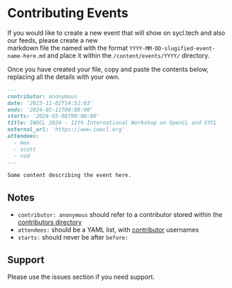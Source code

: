 # Contributing Events

If you would like to create a new event that will show on sycl.tech and also our feeds, please create a new  
markdown file the named with the format `YYYY-MM-DD-slugified-event-name-here.md` and place it within the 
`/content/events/YYYY/` directory.

Once you have created your file, copy and paste the contents below, replacing all the details with your own.

```markdown
---
contributor: anonymous
date: '2023-11-02T14:52:03'
ends: '2024-05-11T00:00:00'
starts: '2024-05-08T00:00:00'
title: IWOCL 2024 - 12th International Workshop on OpenCL and SYCL
external_url: 'https://www.iwocl.org'
attendees:
  - max
  - scott
  - rod
---

Some content describing the event here.
```

## Notes

* `contributor: anonymous` should refer to a contributor stored within the [contributors directory](../contributors)
* `attendees:` should be a YAML list, with [contributor](../contributors) usernames
* `starts:` should never be after `before:`

## Support

Please use the issues section if you need support.
